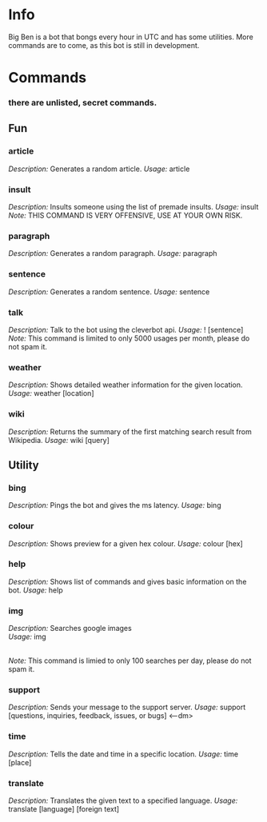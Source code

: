 # Info
Big Ben is a bot that bongs every hour in UTC and has some utilities. More commands are to come, as this bot is still in development.

# Commands
### there are unlisted, secret commands.
  
## Fun
### article
*Description:* Generates a random article.
*Usage:* article
### insult  
*Description:* Insults someone using the list of premade insults.
*Usage:* insult  
*Note:* THIS COMMAND IS VERY OFFENSIVE, USE AT YOUR OWN RISK.
### paragraph
*Description:* Generates a random paragraph.
*Usage:* paragraph
### sentence
*Description:* Generates a random sentence.
*Usage:* sentence
### talk
*Description:* Talk to the bot using the cleverbot api.
*Usage:* ! [sentence]
*Note:* This command is limited to only 5000 usages per month, please do not spam it.
### weather
*Description:* Shows detailed weather information for the given location.
*Usage:* weather [location]
### wiki
*Description:* Returns the summary of the first matching search result from Wikipedia.
*Usage:* wiki [query]
  
## Utility
### bing  
*Description:* Pings the bot and gives the ms latency. 
*Usage:* bing  
### colour  
*Description:* Shows preview for a given hex colour.
*Usage:* colour [hex]  
### help  
*Description:* Shows list of commands and gives basic information on the bot.
*Usage:* help <command name> 
### img  
*Description:* Searches google images  
*Usage:* img <search>  
*Note:* This command is limied to only 100 searches per day, please do not spam it.
### support
*Description:* Sends your message to the support server.
*Usage:* support [questions, inquiries, feedback, issues, or bugs] <--dm>
### time
*Description:* Tells the date and time in a specific location.
*Usage:* time [place]
### translate
*Description:* Translates the given text to a specified language.
*Usage:* translate [language] [foreign text]